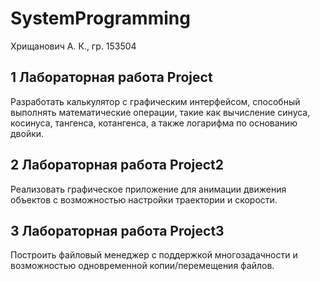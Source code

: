 # SystemProgramming
Хрищанович А. К., гр. 153504
## 1 Лабораторная работа Project
Разработать калькулятор с графическим интерфейсом, способный выполнять математические операции, такие как вычисление синуса, косинуса, тангенса, котангенса, а также логарифма по основанию двойки.
## 2 Лабораторная работа Project2
Реализовать графическое приложение для анимации движения объектов с возможностью настройки траектории и скорости.
## 3 Лабораторная работа Project3
Построить файловый менеджер с поддержкой многозадачности и возможностью одновременной копии/перемещения файлов.
